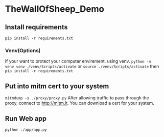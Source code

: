 # TheWallOfSheep_Demo

## Install requirements
`pip install -r requirements.txt`

### Venv(Options)
If your want to protect your computer envirement, using venv.
`python -m venv venv`
`./venv/Scripts/activate`
or
`source ./venv/Scripts/activate`
then
`pip install -r requirements.txt`

## Put into mitm cert to your system
`mitmdump -s ./proxy/proxy.py`
After allowing traffic to pass through the proxy, connect to http://mitm.it. You can download a cert for your system.

## Run Web app
`python ./app/app.py`